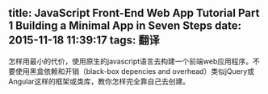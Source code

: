 title: JavaScript Front-End Web App Tutorial Part 1 Building a Minimal App in Seven Steps
date: 2015-11-18 11:39:17
tags: 翻译
---


怎样用最小的代价，使用原生的javascript语言去构建一个前端web应用程序。不要使用黑盒依赖和开销（black-box depencies and overhead）类似jQuery或Angular这样的框架或类库，教你怎样完全靠自己去创建。

